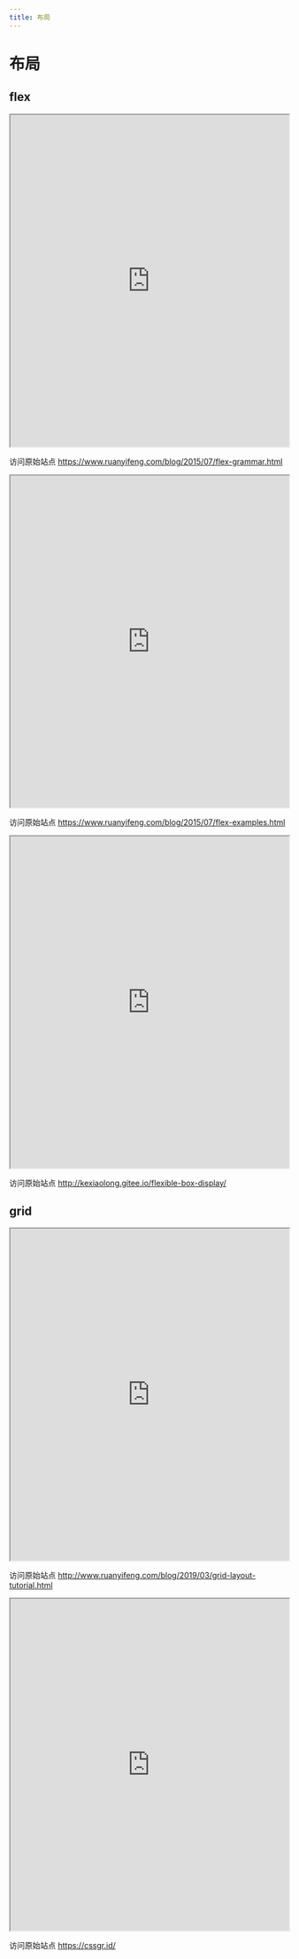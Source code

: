 ```yaml
---
title: 布局
---
```


<script setup lang="ts">
import flex from './components/flex.vue'
</script>

# 布局

## flex

<iframe width="100%" height="600px" src="https://www.ruanyifeng.com/blog/2015/07/flex-grammar.html" sandbox="allow-forms allow-scripts allow-same-origin allow-popups">
</iframe>

访问原始站点 https://www.ruanyifeng.com/blog/2015/07/flex-grammar.html

<iframe width="100%" height="600px" src="https://www.ruanyifeng.com/blog/2015/07/flex-examples.html" sandbox="allow-forms allow-scripts allow-same-origin allow-popups">
</iframe>

访问原始站点 https://www.ruanyifeng.com/blog/2015/07/flex-examples.html

<iframe width="100%" height="600px" src="http://kexiaolong.gitee.io/flexible-box-display/"></iframe>

访问原始站点 http://kexiaolong.gitee.io/flexible-box-display/

## grid

<iframe width="100%" height="600px" src="http://www.ruanyifeng.com/blog/2019/03/grid-layout-tutorial.html" sandbox="allow-forms allow-scripts allow-same-origin allow-popups">
</iframe>

访问原始站点 http://www.ruanyifeng.com/blog/2019/03/grid-layout-tutorial.html

<iframe width="100%" height="600px" src="https://cssgr.id/"></iframe>

访问原始站点 https://cssgr.id/
